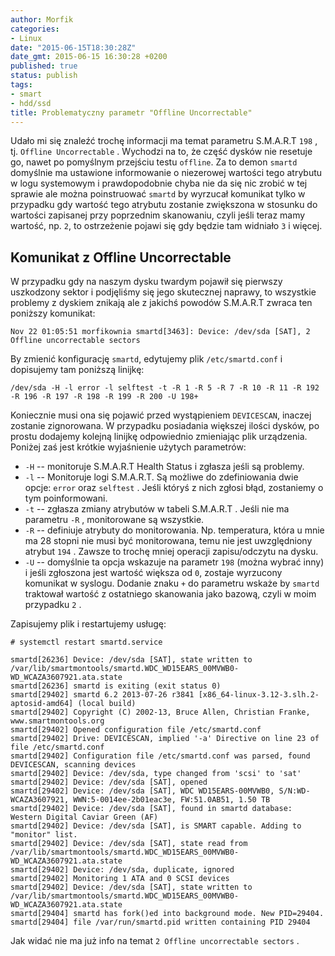 ```yaml
---
author: Morfik
categories:
- Linux
date: "2015-06-15T18:30:28Z"
date_gmt: 2015-06-15 16:30:28 +0200
published: true
status: publish
tags:
- smart
- hdd/ssd
title: Problematyczny parametr "Offline Uncorrectable"
---
```


Udało mi się znaleźć trochę informacji ma temat parametru S.M.A.R.T `198` , tj. `Offline
Uncorrectable` . Wychodzi na to, że część dysków nie resetuje go, nawet po pomyślnym przejściu testu
`offline`. Za to demon `smartd` domyślnie ma ustawione informowanie o niezerowej wartości tego
atrybutu w logu systemowym i prawdopodobnie chyba nie da się nic zrobić w tej sprawie ale można
poinstruować `smartd` by wyrzucał komunikat tylko w przypadku gdy wartość tego atrybutu zostanie
zwiększona w stosunku do wartości zapisanej przy poprzednim skanowaniu, czyli jeśli teraz mamy
wartość, np. `2`, to ostrzeżenie pojawi się gdy będzie tam widniało `3` i więcej.

<!--more-->
## Komunikat z Offline Uncorrectable

W przypadku gdy na naszym dysku twardym pojawił się pierwszy uszkodzony sektor i podjęliśmy się jego
skutecznej naprawy, to wszystkie problemy z dyskiem znikają ale z jakichś powodów S.M.A.R.T zwraca
ten poniższy
    komunikat:

    Nov 22 01:05:51 morfikownia smartd[3463]: Device: /dev/sda [SAT], 2 Offline uncorrectable sectors

By zmienić konfigurację `smartd`, edytujemy plik `/etc/smartd.conf` i dopisujemy tam poniższą
linijkę:

    /dev/sda -H -l error -l selftest -t -R 1 -R 5 -R 7 -R 10 -R 11 -R 192 -R 196 -R 197 -R 198 -R 199 -R 200 -U 198+

Koniecznie musi ona się pojawić przed wystąpieniem `DEVICESCAN`, inaczej zostanie zignorowana. W
przypadku posiadania większej ilości dysków, po prostu dodajemy kolejną linijkę odpowiednio
zmieniając plik urządzenia. Poniżej zaś jest krótkie wyjaśnienie użytych parametrów:

  - `-H` -- monitoruje S.M.A.R.T Health Status i zgłasza jeśli są problemy.
  - `-l` -- Monitoruje logi S.M.A.R.T. Są możliwe do zdefiniowania dwie opcje: `error` oraz
    `selftest` . Jeśli któryś z nich zgłosi błąd, zostaniemy o tym poinformowani.
  - `-t` -- zgłasza zmiany atrybutów w tabeli S.M.A.R.T . Jeśli nie ma parametru `-R` , monitorowane
    są wszystkie.
  - `-R` -- definiuje atrybuty do monitorowania. Np. temperatura, która u mnie ma 28 stopni nie musi
    być monitorowana, temu nie jest uwzględniony atrybut `194` . Zawsze to trochę mniej operacji
    zapisu/odczytu na dysku.
  - `-U` -- domyślnie ta opcja wskazuje na parametr `198` (można wybrać inny) i jeśli zgłoszona jest
    wartość większa od `0`, zostaje wyrzucony komunikat w syslogu. Dodanie znaku `+` do parametru
    wskaże by `smartd` traktował wartość z ostatniego skanowania jako bazową, czyli w moim przypadku
    `2` .

Zapisujemy plik i restartujemy usługę:

    # systemctl restart smartd.service
    
    smartd[26236] Device: /dev/sda [SAT], state written to /var/lib/smartmontools/smartd.WDC_WD15EARS_00MVWB0-WD_WCAZA3607921.ata.state
    smartd[26236] smartd is exiting (exit status 0)
    smartd[29402] smartd 6.2 2013-07-26 r3841 [x86_64-linux-3.12-3.slh.2-aptosid-amd64] (local build)
    smartd[29402] Copyright (C) 2002-13, Bruce Allen, Christian Franke, www.smartmontools.org
    smartd[29402] Opened configuration file /etc/smartd.conf
    smartd[29402] Drive: DEVICESCAN, implied '-a' Directive on line 23 of file /etc/smartd.conf
    smartd[29402] Configuration file /etc/smartd.conf was parsed, found DEVICESCAN, scanning devices
    smartd[29402] Device: /dev/sda, type changed from 'scsi' to 'sat'
    smartd[29402] Device: /dev/sda [SAT], opened
    smartd[29402] Device: /dev/sda [SAT], WDC WD15EARS-00MVWB0, S/N:WD-WCAZA3607921, WWN:5-0014ee-2b01eac3e, FW:51.0AB51, 1.50 TB
    smartd[29402] Device: /dev/sda [SAT], found in smartd database: Western Digital Caviar Green (AF)
    smartd[29402] Device: /dev/sda [SAT], is SMART capable. Adding to "monitor" list.
    smartd[29402] Device: /dev/sda [SAT], state read from /var/lib/smartmontools/smartd.WDC_WD15EARS_00MVWB0-WD_WCAZA3607921.ata.state
    smartd[29402] Device: /dev/sda, duplicate, ignored
    smartd[29402] Monitoring 1 ATA and 0 SCSI devices
    smartd[29402] Device: /dev/sda [SAT], state written to /var/lib/smartmontools/smartd.WDC_WD15EARS_00MVWB0-WD_WCAZA3607921.ata.state
    smartd[29404] smartd has fork()ed into background mode. New PID=29404.
    smartd[29404] file /var/run/smartd.pid written containing PID 29404

Jak widać nie ma już info na temat `2 Offline uncorrectable sectors` .
